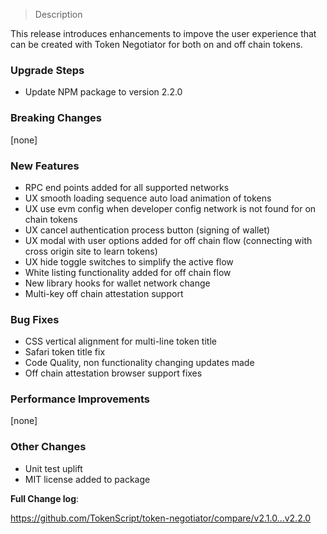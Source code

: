 > Description

This release introduces enhancements to impove the user experience that can be created with Token Negotiator
for both on and off chain tokens.

### Upgrade Steps

* Update NPM package to version 2.2.0

### Breaking Changes

[none]

### New Features

* RPC end points added for all supported networks
* UX smooth loading sequence auto load animation of tokens  
* UX use evm config when developer config network is not found for on chain tokens
* UX cancel authentication process button (signing of wallet)
* UX modal with user options added for off chain flow (connecting with cross origin site to learn tokens)
* UX hide toggle switches to simplify the active flow
* White listing functionality added for off chain flow
* New library hooks for wallet network change
* Multi-key off chain attestation support

### Bug Fixes

* CSS vertical alignment for multi-line token title
* Safari token title fix
* Code Quality, non functionality changing updates made
* Off chain attestation browser support fixes

### Performance Improvements

[none]
 
### Other Changes

* Unit test uplift
* MIT license added to package

**Full Change log**: 

https://github.com/TokenScript/token-negotiator/compare/v2.1.0...v2.2.0
